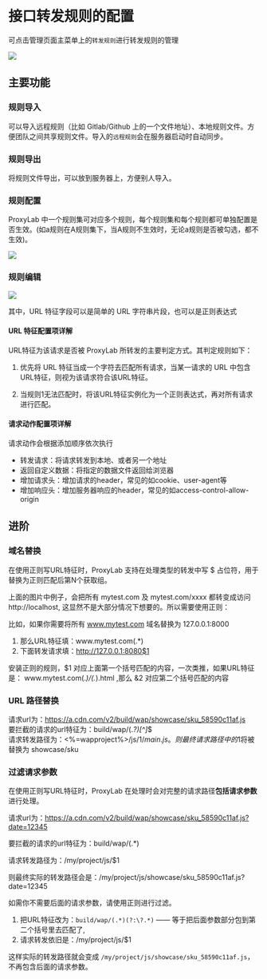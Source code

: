 # 接口转发规则的配置

可点击管理页面主菜单上的`转发规则`进行转发规则的管理

<img src="https://img.yzcdn.cn/public_files/2018/03/30/3a7f3c2c682180c496f2e748cf05851e.png" />

## 主要功能

### 规则导入
可以导入远程规则（比如 Gitlab/Github 上的一个文件地址）、本地规则文件。方便团队之间共享规则文件。导入的`远程规则`会在服务器启动时自动同步。

### 规则导出
将规则文件导出，可以放到服务器上，方便别人导入。  

### 规则配置
ProxyLab 中一个规则集可对应多个规则，每个规则集和每个规则都可单独配置是否生效。(如a规则在A规则集下，当A规则不生效时，无论a规则是否被勾选，都不生效)。

<img src="https://img.yzcdn.cn/public_files/2018/03/30/3a7f3c2c682180c496f2e748cf05851e.png" />

### 规则编辑

![](https://img.yzcdn.cn/public_files/2018/03/30/4e6849fa6536d5c067e7dfb8fe732c6b.png)

其中，URL 特征字段可以是简单的 URL 字符串片段，也可以是正则表达式

#### URL 特征配置项详解

URL特征为该请求是否被 ProxyLab 所转发的主要判定方式。其判定规则如下：

1. 优先将 URL 特征当成一个字符去匹配所有请求，当某一请求的 URL 中包含URL特征，则视为该请求符合该URL特征。

2. 当规则1无法匹配时，将该URL特征实例化为一个正则表达式，再对所有请求进行匹配。

#### 请求动作配置项详解

请求动作会根据添加顺序依次执行

* 转发请求：将请求转发到本地、或者另一个地址
* 返回自定义数据：将指定的数据文件返回给浏览器
* 增加请求头：增加请求的header，常见的如cookie、user-agent等
* 增加响应头：增加服务器响应的header，常见的如access-control-allow-origin

## 进阶

### 域名替换
在使用正则写URL特征时，ProxyLab 支持在处理类型的转发中写 $ 占位符，用于替换为正则匹配后第N个获取组。

上面的图片中例子，会把所有 mytest.com 及 mytest.com/xxxx 都转变成访问 http://localhost, 这显然不是大部分情况下想要的。所以需要使用正则：

比如，如果你需要将所有 www.mytest.com 域名替换为 127.0.0.1:8000
1. 那么URL特征填：www\.mytest\.com(.*)
2. 下面转发请求填：http://127.0.0.1:8080$1

安装正则的规则，$1 对应上面第一个括号匹配的内容，一次类推，如果URL特征是： www\.mytest\.com(.*)\/(.*).html ,那么 &2 对应第二个括号匹配的内容

### URL 路径替换

请求url为：https://a.cdn.com/v2/build/wap/showcase/sku_58590c11af.js  
要拦截的请求的url特征为：build/wap/(.*?)_[^_]*$  
请求转发路径为：<%=wapproject%>/js/$1/main.js。  
则最终请求路径中的$1将被替换为 showcase/sku

### 过滤请求参数

在使用正则写URL特征时，ProxyLab 在处理时会对完整的请求路径**包括请求参数**进行处理。

请求url为：https://a.cdn.com/v2/build/wap/showcase/sku_58590c11af.js?date=12345

要拦截的请求的url特征为：build/wap/(.*)

请求转发路径为：/my/project/js/$1

则最终实际的转发路径会是：/my/project/js/showcase/sku_58590c11af.js?date=12345

如需你不需要后面的请求参数，请使用正则进行过滤。

1. 把URL特征改为：`build/wap/(.*)(?:\?.*)` —— 等于把后面参数部分包到第二个括号里去匹配了,
2. 请求转发依旧是：/my/project/js/$1

这样实际的转发路径就会变成 `/my/project/js/showcase/sku_58590c11af.js`，不再包含后面的请求参数。
